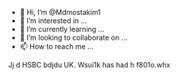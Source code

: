 - 👋 Hi, I’m @Mdmostakim1
- 👀 I’m interested in ...
- 🌱 I’m currently learning ...
- 💞️ I’m looking to collaborate on ...
- 📫 How to reach me ...

<!---
Mdmostakim1/Mdmostakim1 is a ✨ special ✨ repository because its `README.md` (this file) appears on your GitHub profile.
You can click the Preview link to take a look at your changes.
--->
Jj d HSBC bdjdu UK. Wsui1k has had h f801o.whx 

